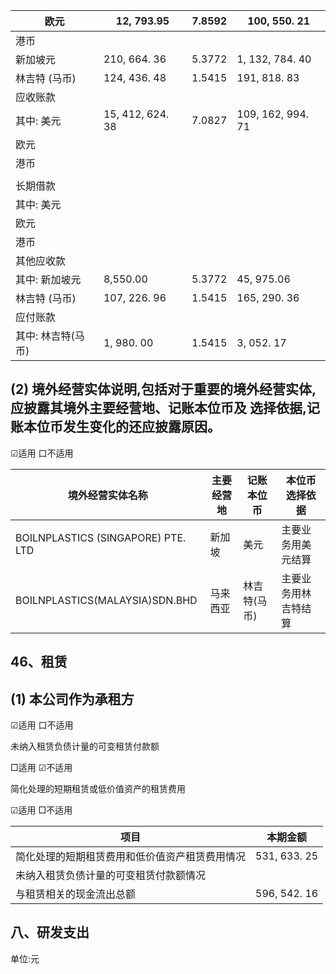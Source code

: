| 欧元          | 12, 793.95       | 7.8592 | 100, 550. 21      |
|-------------|------------------|--------|-------------------|
| 港币          |                  |        |                   |
| 新加坡元        | 210, 664. 36     | 5.3772 | 1, 132, 784. 40   |
| 林吉特 (马币)    | 124, 436. 48     | 1.5415 | 191, 818. 83      |
| 应收账款        |                  |        |                   |
| 其中: 美元      | 15, 412, 624. 38 | 7.0827 | 109, 162, 994. 71 |
| 欧元          |                  |        |                   |
| 港币          |                  |        |                   |
|             |                  |        |                   |
| 长期借款        |                  |        |                   |
| 其中: 美元      |                  |        |                   |
| 欧元          |                  |        |                   |
| 港币          |                  |        |                   |
| 其他应收款       |                  |        |                   |
| 其中: 新加坡元    | 8,550.00         | 5.3772 | 45, 975.06        |
| 林吉特 (马币)    | 107, 226. 96     | 1.5415 | 165, 290. 36      |
| 应付账款        |                  |        |                   |
| 其中: 林吉特(马币) | 1, 980. 00       | 1.5415 | 3, 052. 17        |

## (2) 境外经营实体说明,包括对于重要的境外经营实体,应披露其境外主要经营地、记账本位币及 选择依据,记账本位币发生变化的还应披露原因。

☑适用 口不适用

| 境外经营实体名称                           | 主要经营地 | 记账本位币   | 本位币选择依据    |
|------------------------------------|-------|---------|------------|
| BOILNPLASTICS (SINGAPORE) PTE. LTD | 新加坡   | 美元      | 主要业务用美元结算  |
| BOILNPLASTICS(MALAYSIA)SDN.BHD     | 马来西亚  | 林吉特(马币) | 主要业务用林吉特结算 |

## 46、租赁

## (1) 本公司作为承租方

☑适用 口不适用

未纳入租赁负债计量的可变租赁付款额

□适用 ☑不适用

简化处理的短期租赁或低价值资产的租赁费用

☑适用 □不适用

| 项目                      | 本期金额         |
|-------------------------|--------------|
| 简化处理的短期租赁费用和低价值资产租赁费用情况 | 531, 633. 25 |
| 未纳入租赁负债计量的可变租赁付款额情况     |              |
| 与租赁相关的现金流出总额            | 596, 542. 16 |

## 八、研发支出

单位:元